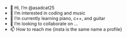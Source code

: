 - 👋 Hi, I’m @asadcat25
- 👀 I’m interested in coding and music
- 🌱 I’m currently learning piano, c++, and guitar
- 💞️ I’m looking to collaborate on ...
- 📫 How to reach me {insta is the same name a profile}

<!---
asadcat25/asadcat25 is a ✨ special ✨ repository because its `README.md` (this file) appears on your GitHub profile.
You can click the Preview link to take a look at your changes.
--->
